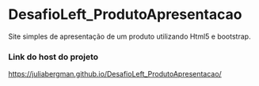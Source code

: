 # DesafioLeft_ProdutoApresentacao
Site simples de apresentação de um produto utilizando Html5 e bootstrap.

### Link do host do projeto
https://juliabergman.github.io/DesafioLeft_ProdutoApresentacao/
